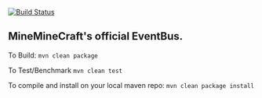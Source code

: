 [![Build Status](https://travis-ci.org/MiniMineCraft/MiniBus.svg?branch=master)](https://travis-ci.org/MiniMineCraft/MiniBus)


<h2>MineMineCraft's official EventBus.</h2>


To Build: `mvn clean package`

To Test/Benchmark `mvn clean test`

To compile and install on your local maven repo: `mvn clean package install`
